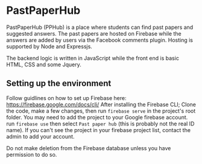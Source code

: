 # PastPaperHub

PastPaperHub (PPHub) is a place where students can find past papers and suggested answers. The past papers are hosted on Firebase while the answers are added by users via the Facebook comments plugin. Hosting is supported by Node and Expressjs.

The backend logic is written in JavaScript while the front end is basic HTML, CSS and some Jquery.

## Setting up the environment

Follow guidlines on how to set up Firebase here: https://firebase.google.com/docs/cli/
After installing the Firebase CLI; Clone the code, make a few changes, then run `firebase serve` in the project's root folder.
You may need to add the project to your Google firebase account. run `firebase use` then select `Past paper hub` (this is probably not the real ID name). If you can't see the project in your firebase project list, contact the admin to add your account.

Do not make deletion from the Firebase database unless you have permission to do so.
